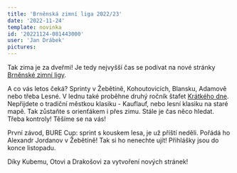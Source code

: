 ```yaml
---
title: 'Brněnská zimní liga 2022/23'
date: '2022-11-24'
template: novinka
id: '20221124-081443000'
user: 'Jan Drábek'
pictures:
---
```

Tak zima je za dveřmi! Je tedy nejvyšší čas se podívat na nové stránky [Brněnské zimní ligy](https://bzl.zabiny.club/home).

A co vás letos čeká? Sprinty v Žebětíně, Kohoutovicích, Blansku, Adamově nebo třeba Lesné. V lednu také proběhne druhý ročník štafet [Krátkého dne](https://kratkyden.zabiny.club/). Nepřijdete o tradiční městkou klasiku - Kauflauf, nebo lesní klasiku na staré mapě. Tak zůstaňte s orienťákem i přes zimu. Stále je čas něco hledat. Třeba kontroly! Těšíme se na vás!

První závod, BURE Cup: sprint s kouskem lesa, je už příští neděli. Pořádá ho Alexandr Jordanov v Žebětíně! Tak si ho nenechte ujít! Přihlášky jsou do konce listopadu.

Díky Kubemu, Otovi a Drakošovi za vytvoření nových stránek!
